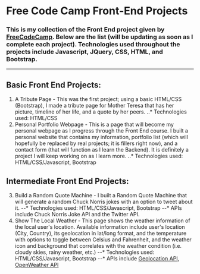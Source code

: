 # Free Code Camp Front-End Projects

### This is my collection of the Front End project given by [FreeCodeCamp](http://www.freecodecamp.com). Below are the list (will be updating as soon as I complete each project). Technologies used throughout the projects include Javascript, JQuery, CSS, HTML, and Bootstrap.

***

## Basic Front End Projects:
1. A Tribute Page - This was the first project; using a basic HTML/CSS (Bootstrap), I made a tribute page for Mother Teresa that has her picture, timeline of her life, and a quote by her peers.
..* Technologies used: HTML/CSS
2. Personal Portfolio Webpage - This is a page that will become my personal webpage as I progress through the Front End course. I built a personal website that contains my information, portfolio list (which will hopefully be replaced by real projects; it is fillers right now), and a contact form (that will function as I learn the Backend). It is definitely a project I will keep working on as I learn more.
..* Technologies used: HTML/CSS/Javascript, Bootstrap

## Intermediate Front End Projects:
3. Build a Random Quote Machine - I built a Random Quote Machine that will generate a random Chuck Norris jokes with an option to tweet about it.
--* Technologies used: HTML/CSS/Javascript, Bootstrap
--* APIs include Chuck Norris Joke API and the Twitter API.
4. Show The Local Weather - This page shows the weather information of the local user's location. Available information include user's location (City, Country), its geolocation in lat/long format, and the temperature with options to toggle between Celsius and Fahrenheit, and the weather icon and background that correlates with the weather condition (i.e. cloudy skies, rainy weather, etc.)
--* Technologies used: HTML/CSS/Javascript, Bootstrap
--* APIs include [Geolocation API](http://ip-api.com/), [OpenWeather API](http://openweathermap.org/) 




